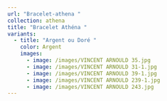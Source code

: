```yaml
---
url: "Bracelet-athena "
collection: athena
title: "Bracelet Athéna "
variants:
  - title: "Argent ou Doré "
    color: Argent
    images:
      - image: /images/VINCENT ARNOULD 35.jpg
      - image: /images/VINCENT ARNOULD 31-1.jpg
      - image: /images/VINCENT ARNOULD 39-1.jpg
      - image: /images/VINCENT ARNOULD 239-1.jpg
      - image: /images/VINCENT ARNOULD 243.jpg
---
```

